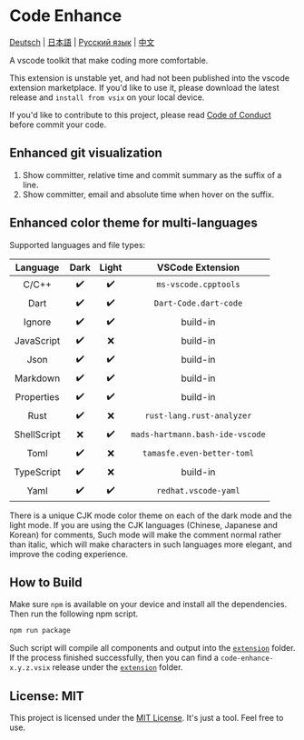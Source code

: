 # Code Enhance

[Deutsch](./locales/readme.de.md) |
[日本語](./locales/readme.jp.md) |
[Русский язык](./locales/readme.ru.md) |
[中文](./locales/readme.zh.md)

A vscode toolkit that make coding more comfortable.

This extension is unstable yet,
and had not been published into the vscode extension marketplace.
If you'd like to use it, please download the latest release
and `install from vsix` on your local device.

If you'd like to contribute to this project,
please read [Code of Conduct](./code_of_conduct.md) before commit your code.

## Enhanced git visualization

1. Show committer, relative time and commit summary as the suffix of a line.
2. Show committer, email and absolute time when hover on the suffix.

## Enhanced color theme for multi-languages

Supported languages and file types:

|  Language   | Dark | Light |        VSCode Extension         |
| :---------: | :--: | :---: | :-----------------------------: |
|    C/C++    |  ✔️  |  ✔️   |      `ms-vscode.cpptools`       |
|    Dart     |  ✔️  |  ✔️   |      `Dart-Code.dart-code`      |
|   Ignore    |  ✔️  |  ✔️   |            build-in             |
| JavaScript  |  ✔️  |  ❌   |            build-in             |
|    Json     |  ✔️  |  ✔️   |            build-in             |
|  Markdown   |  ✔️  |  ✔️   |            build-in             |
| Properties  |  ✔️  |  ✔️   |            build-in             |
|    Rust     |  ✔️  |  ❌   |    `rust-lang.rust-analyzer`    |
| ShellScript |  ❌  |  ✔️   | `mads-hartmann.bash-ide-vscode` |
|    Toml     |  ✔️  |  ❌   |   `tamasfe.even-better-toml`    |
| TypeScript  |  ✔️  |  ❌   |            build-in             |
|    Yaml     |  ✔️  |  ✔️   |      `redhat.vscode-yaml`       |

There is a unique CJK mode color theme
on each of the dark mode and the light mode.
If you are using the CJK languages (Chinese, Japanese and Korean) for comments,
Such mode will make the comment normal rather than italic,
which will make characters in such languages more elegant,
and improve the coding experience.

## How to Build

Make sure `npm` is available on your device and install all the dependencies.
Then run the following npm script.

```bash
npm run package
```

Such script will compile all components and output into the
[`extension`](./extension) folder.
If the process finished successfully,
then you can find a `code-enhance-x.y.z.vsix` release under the
[`extension`](./extension) folder.

## License: MIT

This project is licensed under the [MIT License](./license.txt).
It's just a tool. Feel free to use.

